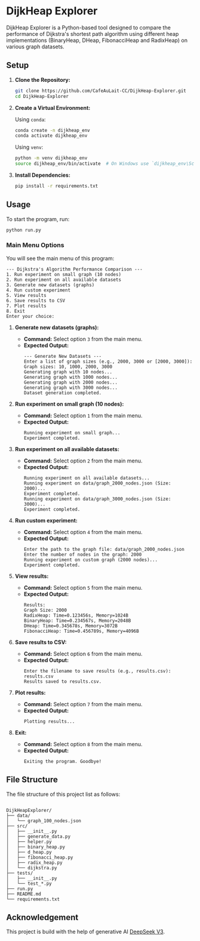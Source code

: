 # DijkHeap Explorer

DijkHeap Explorer is a Python-based tool designed to compare the performance of Dijkstra's shortest path algorithm using different heap implementations (BinaryHeap, DHeap, FibonacciHeap and RadixHeap) on various graph datasets.

## Setup

1. **Clone the Repository:**
   ```bash
   git clone https://github.com/CafeAuLait-CC/DijkHeap-Explorer.git
   cd DijkHeap-Explorer
   ```

2. **Create a Virtual Environment:**
   
   Using `conda`:
   ```bash
   conda create -n dijkheap_env
   conda activate dijkheap_env
   ```
   Using `venv`:
   ```bash
   python -m venv dijkheap_env
   source dijkheap_env/bin/activate  # On Windows use `dijkheap_env\Scripts\activate`
   ```

3. **Install Dependencies:**
   ```bash
   pip install -r requirements.txt
   ```

## Usage

To start the program, run:
```bash
python run.py
```

### Main Menu Options

You will see the main menu of this program:
```
--- Dijkstra's Algorithm Performance Comparison ---
1. Run experiment on small graph (10 nodes)
2. Run experiment on all available datasets
3. Generate new datasets (graphs)
4. Run custom experiment
5. View results
6. Save results to CSV
7. Plot results
8. Exit
Enter your choice: 
```

1. **Generate new datasets (graphs):**
   - **Command:** Select option `3` from the main menu.
   - **Expected Output:**
     ```
     --- Generate New Datasets ---
     Enter a list of graph sizes (e.g., 2000, 3000 or [2000, 3000]):
     Graph sizes: 10, 1000, 2000, 3000
     Generating graph with 10 nodes...
     Generating graph with 1000 nodes...
     Generating graph with 2000 nodes...
     Generating graph with 3000 nodes...
     Dataset generation completed.
     ```
2. **Run experiment on small graph (10 nodes):**
   - **Command:** Select option `1` from the main menu.
   - **Expected Output:**
     ```
     Running experiment on small graph...
     Experiment completed.
     ```

3. **Run experiment on all available datasets:**
   - **Command:** Select option `2` from the main menu.
   - **Expected Output:**
     ```
     Running experiment on all available datasets...
     Running experiment on data/graph_2000_nodes.json (Size: 2000)...
     Experiment completed.
     Running experiment on data/graph_3000_nodes.json (Size: 3000)...
     Experiment completed.
     ```

4. **Run custom experiment:**
   - **Command:** Select option `4` from the main menu.
   - **Expected Output:**
     ```
     Enter the path to the graph file: data/graph_2000_nodes.json
     Enter the number of nodes in the graph: 2000
     Running experiment on custom graph (2000 nodes)...
     Experiment completed.
     ```

5. **View results:**
   - **Command:** Select option `5` from the main menu.
   - **Expected Output:**
     ```
     Results:
     Graph Size: 2000
     RadixHeap: Time=0.123456s, Memory=1024B
     BinaryHeap: Time=0.234567s, Memory=2048B
     DHeap: Time=0.345678s, Memory=3072B
     FibonacciHeap: Time=0.456789s, Memory=4096B
     ```

6. **Save results to CSV:**
   - **Command:** Select option `6` from the main menu.
   - **Expected Output:**
     ```
     Enter the filename to save results (e.g., results.csv): results.csv
     Results saved to results.csv.
     ```

7. **Plot results:**
   - **Command:** Select option `7` from the main menu.
   - **Expected Output:**
     ```
     Plotting results...
     ```

8. **Exit:**
   - **Command:** Select option `8` from the main menu.
   - **Expected Output:**
     ```
     Exiting the program. Goodbye!
     ```

## File Structure

The file structure of this project list as follows:
```

DijkHeapExplorer/
├── data/
│   └── graph_100_nodes.json
├── src/
│   ├── __init__.py
│   ├── generate_data.py
│   ├── helper.py
│   ├── binary_heap.py
│   ├── d_heap.py
│   ├── fibonacci_heap.py
│   ├── radix_heap.py
│   └── dijkstra.py
├── tests/
│   ├── __init__.py
│   └── test_*.py
├── run.py
├── README.md
└── requirements.txt
```


## Acknowledgement

This project is build with the help of generative AI [DeepSeek V3](www.deepseek.com).
